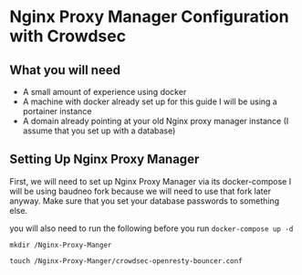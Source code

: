 
# Nginx Proxy Manager Configuration with Crowdsec

## What you will need
- A small amount of experience using docker
- A machine with docker already set up for this guide I will be using a portainer instance
- A domain already pointing at your old Nginx proxy manager instance (I assume that you set up with a database)

## Setting Up Nginx Proxy Manager

First, we will need to set up Nginx Proxy Manager via its docker-compose I will be using baudneo fork because we will need to use that fork later anyway. Make sure that you set your database passwords to something else.

you will also need to run the following before you run `docker-compose up -d`

```
mkdir /Nginx-Proxy-Manger
```
```
touch /Nginx-Proxy-Manger/crowdsec-openresty-bouncer.conf
```
